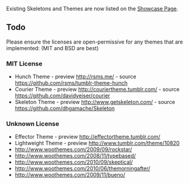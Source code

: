 Existing Skeletons and Themes are now listed on the [Showcase Page](https://github.com/bevry/docpad/wiki/Showcase).

## Todo

Please ensure the licenses are open-permissive for any themes that are implemented: (MIT and BSD are best)

### MIT License

- Hunch Theme - preview http://rsms.me/ - source https://github.com/rsms/tumblr-theme-hunch
- Courier Theme - preview http://couriertheme.tumblr.com/ - source https://github.com/davidyeiser/courier
- Skeleton Theme - preview http://www.getskeleton.com/ - source https://github.com/dhgamache/Skeleton


### Unknown License

- Effector Theme - preview http://effectortheme.tumblr.com/
- Lightweight Theme - preview http://www.tumblr.com/theme/10820
- http://www.woothemes.com/2009/09/rockstar/
- http://www.woothemes.com/2008/11/typebased/
- http://www.woothemes.com/2010/09/skeptical/
- http://www.woothemes.com/2010/06/themorningafter/
- http://www.woothemes.com/2009/11/bueno/